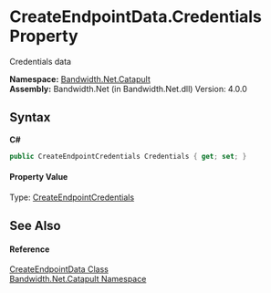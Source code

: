﻿# CreateEndpointData.Credentials Property 
 

Credentials data

**Namespace:**&nbsp;<a href ="N_Bandwidth_Net_Catapult.md">Bandwidth.Net.Catapult</a><br />**Assembly:**&nbsp;Bandwidth.Net (in Bandwidth.Net.dll) Version: 4.0.0

## Syntax

**C#**<br />
``` C#
public CreateEndpointCredentials Credentials { get; set; }
```


#### Property Value
Type: <a href ="T_Bandwidth_Net_Catapult_CreateEndpointCredentials.md">CreateEndpointCredentials</a>

## See Also


#### Reference
<a href ="T_Bandwidth_Net_Catapult_CreateEndpointData.md">CreateEndpointData Class</a><br /><a href ="N_Bandwidth_Net_Catapult.md">Bandwidth.Net.Catapult Namespace</a><br />